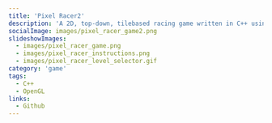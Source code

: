 ```yaml
---
title: 'Pixel Racer2'
description: 'A 2D, top-down, tilebased racing game written in C++ using OpenGL.'
socialImage: images/pixel_racer_game2.png
slideshowImages:
  - images/pixel_racer_game.png
  - images/pixel_racer_instructions.png
  - images/pixel_racer_level_selector.gif
category: 'game'
tags:
  - C++
  - OpenGL
links:
  - Github
---
```

